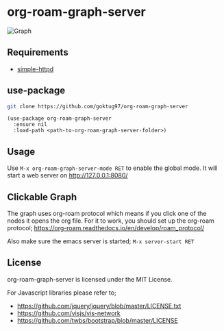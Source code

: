 org-roam-graph-server
===================================

![Graph](https://raw.githubusercontent.com/goktug97/org-roam-graph-server/master/org-roam-graph-server.gif)

## Requirements

- [simple-httpd](https://github.com/skeeto/emacs-web-server/)

## use-package

```bash
git clone https://github.com/goktug97/org-roam-graph-server
```

```elisp
(use-package org-roam-graph-server
  :ensure nil
  :load-path <path-to-org-roam-graph-server-folder>)
```

## Usage

Use `M-x org-roam-graph-server-mode RET` to enable the global mode. 
It will start a web server on http://127.0.0.1:8080/

## Clickable Graph
The graph uses org-roam protocol which means if you click one of the nodes
it opens the org file. For it to work, you should set up the org-roam protocol;
https://org-roam.readthedocs.io/en/develop/roam_protocol/

Also make sure the emacs server is started; `M-x server-start RET`

## License
org-roam-graph-server is licensed under the MIT License.

For Javascript libraries please refer to;
- https://github.com/jquery/jquery/blob/master/LICENSE.txt
- https://github.com/visjs/vis-network
- https://github.com/twbs/bootstrap/blob/master/LICENSE
